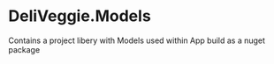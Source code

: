 # DeliVeggie.Models

Contains a project libery with Models used within App build as a nuget package
